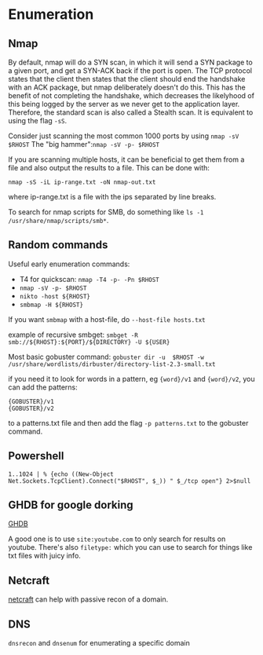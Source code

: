 # Enumeration

## Nmap

By default, nmap will do a SYN scan, in which it will send a SYN package to a given port, and get a SYN-ACK back if the port is open.
The TCP protocol states that the client then states that the client should end the handshake with an ACK package, but nmap deliberately doesn't do this.
This has the benefit of not completing the handshake, which decreases the likelyhood of this being logged by the server as we never get to the application layer.
Therefore, the standard scan is also called a Stealth scan.
It is equivalent to using the flag `-sS`.

Consider just scanning the most common 1000 ports by using `nmap -sV $RHOST`
The "big hammer":`nmap -sV -p- $RHOST`

If you are scanning multiple hosts, it can be beneficial to get them from a file and also output the results to a file.
This can be done with:
```
nmap -sS -iL ip-range.txt -oN nmap-out.txt
```
where ip-range.txt is a file with the ips separated by line breaks.

To search for nmap scripts for SMB, do something like `ls -1 /usr/share/nmap/scripts/smb*`.





## Random commands

Useful early enumeration commands:
* T4 for quickscan: `nmap -T4 -p- -Pn $RHOST`
* `nmap -sV -p- $RHOST`
* `nikto -host ${RHOST}`
* `smbmap -H ${RHOST}`

If you want `smbmap` with a host-file, do `--host-file hosts.txt`

example of recursive smbget:
`smbget -R smb://${RHOST}:${PORT}/${DIRECTORY} -U ${USER}`


Most basic gobuster command:
`gobuster dir -u  $RHOST -w /usr/share/wordlists/dirbuster/directory-list-2.3-small.txt`

if you need it to look for words in a pattern, eg `{word}/v1` and `{word}/v2`, you can add the patterns:

```
{GOBUSTER}/v1
{GOBUSTER}/v2
```
to a patterns.txt file and then add the flag `-p patterns.txt` to the gobuster command.

## Powershell
```
1..1024 | % {echo ((New-Object Net.Sockets.TcpClient).Connect("$RHOST", $_)) " $_/tcp open"} 2>$null
```


## GHDB for google dorking

[GHDB](https://www.exploit-db.com/google-hacking-database)

A good one is to use `site:youtube.com` to only search for results on youtube.
There's also `filetype:` which you can use to search for things like txt files with juicy info.

## Netcraft

[netcraft](https://searchdns.netcraft.com/) can help with passive recon of a domain.


## DNS

`dnsrecon` and `dnsenum` for enumerating a specific domain




